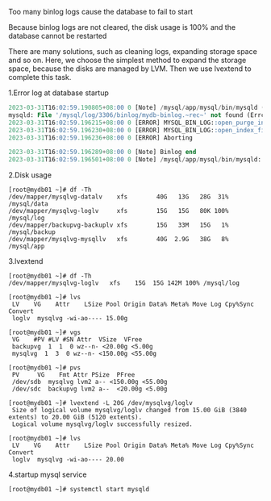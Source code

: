 

Too many binlog logs cause the database to fail to start

Because binlog logs are not cleared, the disk usage is 100% and the database cannot be restarted

There are many solutions, such as cleaning logs, expanding storage space and so on.
Here, we choose the simplest method to expand the storage space, because the disks are managed by LVM. Then we use lvextend to complete this task.



1.Error log at database startup

```sql
2023-03-31T16:02:59.190805+08:00 0 [Note] /mysql/app/mysql/bin/mysqld (mysqld 5.7.40-log) starting as process 4937 ...
mysqld: File '/mysql/log/3306/binlog/mydb-binlog.~rec~' not found (Errcode: 28 - No space left on device)
2023-03-31T16:02:59.196215+08:00 0 [ERROR] MYSQL_BIN_LOG::open_purge_index_file failed to open register  file.
2023-03-31T16:02:59.196230+08:00 0 [ERROR] MYSQL_BIN_LOG::open_index_file failed to sync the index file.
2023-03-31T16:02:59.196236+08:00 0 [ERROR] Aborting

2023-03-31T16:02:59.196289+08:00 0 [Note] Binlog end
2023-03-31T16:02:59.196501+08:00 0 [Note] /mysql/app/mysql/bin/mysqld: Shutdown complete
```



2.Disk usage

```shell
[root@mydb01 ~]# df -Th
/dev/mapper/mysqlvg-datalv    xfs        40G   13G   28G  31% /mysql/data
/dev/mapper/mysqlvg-loglv     xfs        15G   15G   80K 100% /mysql/log
/dev/mapper/backupvg-backuplv xfs        15G   33M   15G   1% /mysql/backup
/dev/mapper/mysqlvg-mysqllv   xfs        40G  2.9G   38G   8% /mysql/app
```

3.lvextend

```shell
[root@mydb01 ~]# df -Th
/dev/mapper/mysqlvg-loglv   xfs    15G  15G 142M 100% /mysql/log
```

 

```shell
[root@mydb01 ~]# lvs
 LV    VG    Attr    LSize Pool Origin Data% Meta% Move Log Cpy%Sync Convert
 loglv  mysqlvg -wi-ao---- 15.00g
```

 

```shell
[root@mydb01 ~]# vgs
 VG    #PV #LV #SN Attr  VSize  VFree
 backupvg  1  1  0 wz--n- <20.00g <5.00g
 mysqlvg  1  3  0 wz--n- <150.00g <55.00g
```

 

```shell
[root@mydb01 ~]# pvs
 PV     VG    Fmt Attr PSize  PFree
 /dev/sdb  mysqlvg lvm2 a-- <150.00g <55.00g
 /dev/sdc  backupvg lvm2 a--  <20.00g <5.00g
```

 

```shell
[root@mydb01 ~]# lvextend -L 20G /dev/mysqlvg/loglv
 Size of logical volume mysqlvg/loglv changed from 15.00 GiB (3840 extents) to 20.00 GiB (5120 extents).
 Logical volume mysqlvg/loglv successfully resized.
```

 

 

```shell
[root@mydb01 ~]# lvs
 LV    VG    Attr    LSize Pool Origin Data% Meta% Move Log Cpy%Sync Convert
 loglv  mysqlvg -wi-ao---- 20.00
```



4.startup mysql service

```shell
[root@mydb01 ~]# systemctl start mysqld
```

